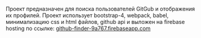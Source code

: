 Проект предназначен для поиска пользователей GitGub и отображения их профилей. 
Проект использует bootstrap-4, webpack, babel, минимализацию css и html файлов, github api и выложен на firebase hosting по ссылке: <a href="github-finder-9a767.firebaseapp.com">github-finder-9a767.firebaseapp.com</a>